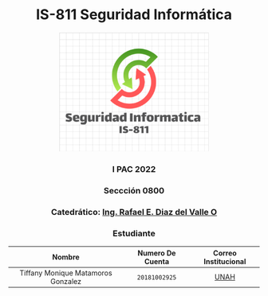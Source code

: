 
<div align="center">
  <h1 >IS-811  Seguridad Informática</h1>
    <img src="SI.png" width="300 px"> </img> 
    
<!-- Encabezado -->
### I PAC 2022  
### Seccción 0800
### Catedrático:  [**Ing. Rafael E. Diaz del Valle O**](mailto:rafael.diazdelvalle@unah.edu.hn) 

### Estudiante 
| Nombre | Numero De Cuenta | Correo Institucional |
|:-------------:| :-----:|:-----:|
| Tiffany Monique Matamoros Gonzalez | `20181002925` | [UNAH](mailto:tiffany.matamoros@unah.hn) |

<div>

